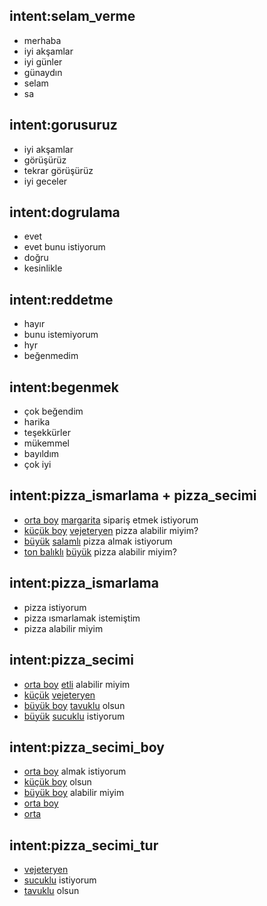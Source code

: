 ## intent:selam_verme
- merhaba
- iyi akşamlar
- iyi günler
- günaydın
- selam
- sa

## intent:gorusuruz
- iyi akşamlar
- görüşürüz
- tekrar görüşürüz
- iyi geceler


## intent:dogrulama
- evet
- evet bunu istiyorum
- doğru
- kesinlikle

## intent:reddetme
- hayır
- bunu istemiyorum
- hyr
- beğenmedim

## intent:begenmek
- çok beğendim
- harika
- teşekkürler
- mükemmel
- bayıldım
- çok iyi

## intent:pizza_ismarlama + pizza_secimi
- [orta boy](pizza_boyu) [margarita](pizza_turu) sipariş etmek istiyorum
- [küçük boy](pizza_boyu) [vejeteryen](pizza_turu) pizza alabilir miyim?
- [büyük](pizza_boyu) [salamlı](pizza_turu) pizza almak istiyorum
- [ton balıklı](pizza_turu) [büyük](pizza_boyu) pizza alabilir miyim? 

## intent:pizza_ismarlama
- pizza istiyorum
- pizza ısmarlamak istemiştim
- pizza alabilir miyim

## intent:pizza_secimi
- [orta boy](pizza_boyu) [etli](pizza_turu) alabilir miyim
- [küçük](pizza_boyu) [vejeteryen](pizza_turu)
- [büyük boy](pizza_boyu) [tavuklu](pizza_turu) olsun
- [büyük](pizza_boyu) [sucuklu](pizza_turu) istiyorum

## intent:pizza_secimi_boy
- [orta boy](pizza_boyu) almak istiyorum
- [küçük boy](pizza_boyu) olsun
- [büyük boy](pizza_boyu) alabilir miyim
- [orta boy](pizza_boyu)
- [orta](pizza_boyu)

## intent:pizza_secimi_tur
- [vejeteryen](pizza_turu)
- [sucuklu](pizza_turu) istiyorum
- [tavuklu](pizza_turu) olsun
